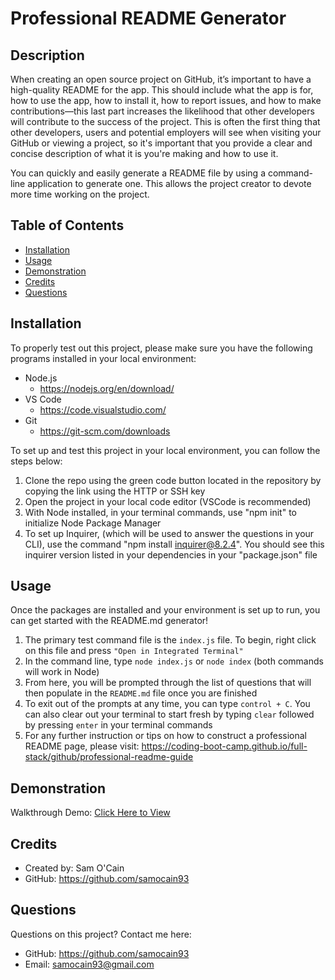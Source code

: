 # Professional README Generator

## Description


When creating an open source project on GitHub, it’s important to have a high-quality README for the app. This should include what the app is for, how to use the app, how to install it, how to report issues, and how to make contributions—this last part increases the likelihood that other developers will contribute to the success of the project. This is often the first thing that other developers, users and potential employers will see when visiting your GitHub or viewing a project, so it's important that you provide a clear and concise description of what it is you're making and how to use it.

You can quickly and easily generate a README file by using a command-line application to generate one. This allows the project creator to devote more time working on the project.

## Table of Contents

- [Installation](#installation)
- [Usage](#usage)
- [Demonstration](#demonstration)
- [Credits](#credits)
- [Questions](#questions)


## Installation

To properly test out this project, please make sure you have the following programs installed in your local environment:

  - Node.js 
    - https://nodejs.org/en/download/
  - VS Code
    - https://code.visualstudio.com/
  - Git
    - https://git-scm.com/downloads

To set up and test this project in your local environment, you can follow the steps below: 
  1. Clone the repo using the green code button located in the repository by copying the link using the HTTP or SSH key
  2. Open the project in your local code editor (VSCode is recommended)
  3. With Node installed, in your terminal commands, use "npm init" to initialize Node Package Manager
  4. To set up Inquirer, (which will be used to answer the questions in your CLI), use the command "npm install inquirer@8.2.4". You should see this inquirer version listed in your dependencies in your "package.json" file

## Usage

Once the packages are installed and your environment is set up to run, you can get started with the README.md generator!

  1. The primary test command file is the `index.js` file. To begin, right click on this file and press `"Open in Integrated Terminal"`
  2. In the command line, type `node index.js` or `node index` (both commands will work in Node)
  3. From here, you will be prompted through the list of questions that will then populate in the `README.md` file once you are finished
  4. To exit out of the prompts at any time, you can type `control + C`. You can also clear out your terminal to start fresh by typing `clear` followed by pressing `enter` in your terminal commands
  5. For any further instruction or tips on how to construct a professional README page, please visit: https://coding-boot-camp.github.io/full-stack/github/professional-readme-guide

## Demonstration

Walkthrough Demo: [Click Here to View](https://drive.google.com/file/d/1Ch6rUWnq6C77Bjy9MJp5_JIRvP45Y3UL/view?usp=share_link)

## Credits

- Created by: Sam O'Cain
- GitHub: https://github.com/samocain93

## Questions

Questions on this project? Contact me here:
 - GitHub: https://github.com/samocain93
 - Email: samocain93@gmail.com
